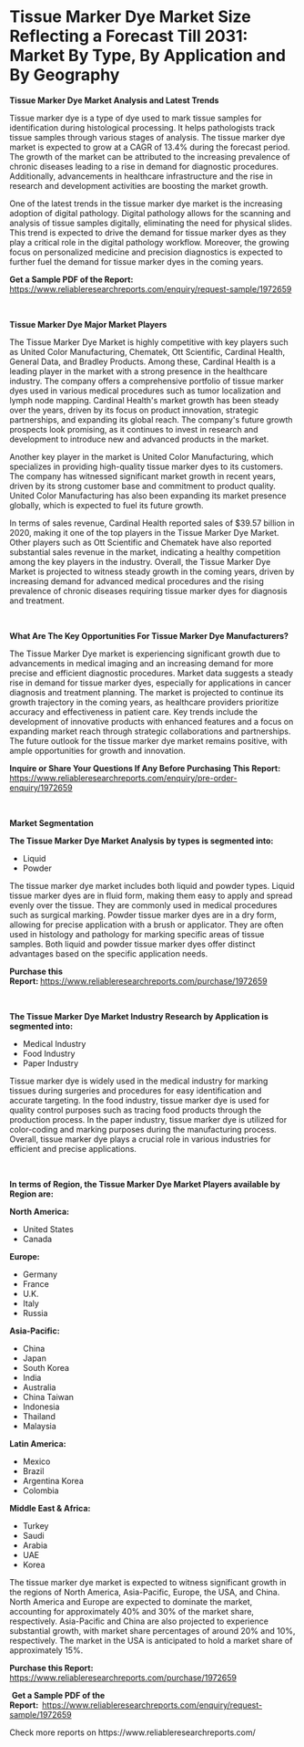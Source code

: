 <p><h1>Tissue Marker Dye Market Size Reflecting a Forecast Till 2031: Market By Type, By Application and By Geography</h1></p><p><strong>Tissue Marker Dye Market Analysis and Latest Trends</strong></p>
<p><p>Tissue marker dye is a type of dye used to mark tissue samples for identification during histological processing. It helps pathologists track tissue samples through various stages of analysis. The tissue marker dye market is expected to grow at a CAGR of 13.4% during the forecast period. The growth of the market can be attributed to the increasing prevalence of chronic diseases leading to a rise in demand for diagnostic procedures. Additionally, advancements in healthcare infrastructure and the rise in research and development activities are boosting the market growth.</p><p>One of the latest trends in the tissue marker dye market is the increasing adoption of digital pathology. Digital pathology allows for the scanning and analysis of tissue samples digitally, eliminating the need for physical slides. This trend is expected to drive the demand for tissue marker dyes as they play a critical role in the digital pathology workflow. Moreover, the growing focus on personalized medicine and precision diagnostics is expected to further fuel the demand for tissue marker dyes in the coming years.</p></p>
<p><strong>Get a Sample PDF of the Report:&nbsp;</strong> <a href="https://www.reliableresearchreports.com/enquiry/request-sample/1972659">https://www.reliableresearchreports.com/enquiry/request-sample/1972659</a></p>
<p>&nbsp;</p>
<p><strong>Tissue Marker Dye Major Market Players</strong></p>
<p><p>The Tissue Marker Dye Market is highly competitive with key players such as United Color Manufacturing, Chematek, Ott Scientific, Cardinal Health, General Data, and Bradley Products. Among these, Cardinal Health is a leading player in the market with a strong presence in the healthcare industry. The company offers a comprehensive portfolio of tissue marker dyes used in various medical procedures such as tumor localization and lymph node mapping. Cardinal Health's market growth has been steady over the years, driven by its focus on product innovation, strategic partnerships, and expanding its global reach. The company's future growth prospects look promising, as it continues to invest in research and development to introduce new and advanced products in the market.</p><p>Another key player in the market is United Color Manufacturing, which specializes in providing high-quality tissue marker dyes to its customers. The company has witnessed significant market growth in recent years, driven by its strong customer base and commitment to product quality. United Color Manufacturing has also been expanding its market presence globally, which is expected to fuel its future growth.</p><p>In terms of sales revenue, Cardinal Health reported sales of $39.57 billion in 2020, making it one of the top players in the Tissue Marker Dye Market. Other players such as Ott Scientific and Chematek have also reported substantial sales revenue in the market, indicating a healthy competition among the key players in the industry. Overall, the Tissue Marker Dye Market is projected to witness steady growth in the coming years, driven by increasing demand for advanced medical procedures and the rising prevalence of chronic diseases requiring tissue marker dyes for diagnosis and treatment.</p></p>
<p>&nbsp;</p>
<p><strong>What Are The Key Opportunities For Tissue Marker Dye Manufacturers?</strong></p>
<p><p>The Tissue Marker Dye market is experiencing significant growth due to advancements in medical imaging and an increasing demand for more precise and efficient diagnostic procedures. Market data suggests a steady rise in demand for tissue marker dyes, especially for applications in cancer diagnosis and treatment planning. The market is projected to continue its growth trajectory in the coming years, as healthcare providers prioritize accuracy and effectiveness in patient care. Key trends include the development of innovative products with enhanced features and a focus on expanding market reach through strategic collaborations and partnerships. The future outlook for the tissue marker dye market remains positive, with ample opportunities for growth and innovation.</p></p>
<p><strong>Inquire or Share Your Questions If Any Before Purchasing This Report:</strong> <a href="https://www.reliableresearchreports.com/enquiry/pre-order-enquiry/1972659">https://www.reliableresearchreports.com/enquiry/pre-order-enquiry/1972659</a></p>
<p>&nbsp;</p>
<p><strong>Market Segmentation</strong></p>
<p><strong>The Tissue Marker Dye Market Analysis by types is segmented into:</strong></p>
<p><ul><li>Liquid</li><li>Powder</li></ul></p>
<p><p>The tissue marker dye market includes both liquid and powder types. Liquid tissue marker dyes are in fluid form, making them easy to apply and spread evenly over the tissue. They are commonly used in medical procedures such as surgical marking. Powder tissue marker dyes are in a dry form, allowing for precise application with a brush or applicator. They are often used in histology and pathology for marking specific areas of tissue samples. Both liquid and powder tissue marker dyes offer distinct advantages based on the specific application needs.</p></p>
<p><strong>Purchase this Report:&nbsp;</strong><a href="https://www.reliableresearchreports.com/purchase/1972659">https://www.reliableresearchreports.com/purchase/1972659</a></p>
<p>&nbsp;</p>
<p><strong>The Tissue Marker Dye Market Industry Research by Application is segmented into:</strong></p>
<p><ul><li>Medical Industry</li><li>Food Industry</li><li>Paper Industry</li></ul></p>
<p><p>Tissue marker dye is widely used in the medical industry for marking tissues during surgeries and procedures for easy identification and accurate targeting. In the food industry, tissue marker dye is used for quality control purposes such as tracing food products through the production process. In the paper industry, tissue marker dye is utilized for color-coding and marking purposes during the manufacturing process. Overall, tissue marker dye plays a crucial role in various industries for efficient and precise applications.</p></p>
<p>&nbsp;</p>
<p><strong>In terms of Region, the Tissue Marker Dye Market Players available by Region are:</strong></p>
<p>
    <p> <strong> North America: </strong>
        <ul>
            <li>United States</li>
            <li>Canada</li>
        </ul>
        </p> 
    <p> <strong> Europe: </strong>
        <ul>
            <li>Germany</li>
            <li>France</li>
            <li>U.K.</li>
            <li>Italy</li>
            <li>Russia</li>
        </ul>
        </p> 
    <p> <strong> Asia-Pacific: </strong>
        <ul>
            <li>China</li>
            <li>Japan</li>
            <li>South Korea</li>
            <li>India</li>
            <li>Australia</li>
            <li>China Taiwan</li>
            <li>Indonesia</li>
            <li>Thailand</li>
            <li>Malaysia</li>
        </ul>
        </p> 
    <p> <strong> Latin America: </strong>
        <ul>
            <li>Mexico</li>
            <li>Brazil</li>
            <li>Argentina Korea</li>
            <li>Colombia</li>
        </ul>
        </p> 
    <p> <strong> Middle East & Africa: </strong>
        <ul>
            <li>Turkey</li>
            <li>Saudi</li>
            <li>Arabia</li>
            <li>UAE</li>
            <li>Korea</li>
        </ul>
    </p>
    </p>
<p><p>The tissue marker dye market is expected to witness significant growth in the regions of North America, Asia-Pacific, Europe, the USA, and China. North America and Europe are expected to dominate the market, accounting for approximately 40% and 30% of the market share, respectively. Asia-Pacific and China are also projected to experience substantial growth, with market share percentages of around 20% and 10%, respectively. The market in the USA is anticipated to hold a market share of approximately 15%.</p></p>
<p><strong>Purchase this Report: </strong><a href="https://www.reliableresearchreports.com/purchase/1972659">https://www.reliableresearchreports.com/purchase/1972659</a></p>
<p>&nbsp;<strong>Get a Sample PDF of the Report:&nbsp;&nbsp;</strong><a href="https://www.reliableresearchreports.com/enquiry/request-sample/1972659">https://www.reliableresearchreports.com/enquiry/request-sample/1972659</a></p>
<p><strong></strong></p>
<p>Check more reports on https://www.reliableresearchreports.com/</p>